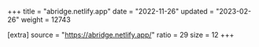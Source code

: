 +++
title = "abridge.netlify.app"
date = "2022-11-26"
updated = "2023-02-26"
weight = 12743

[extra]
source = "https://abridge.netlify.app/"
ratio = 29
size = 12
+++
